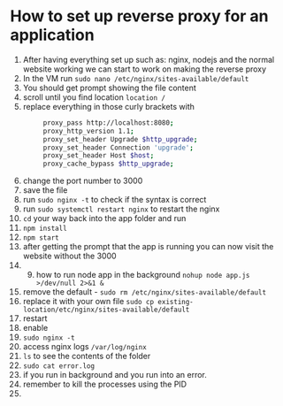 # How to set up reverse proxy for an application

1. After having everything set up such as: nginx, nodejs and the normal website working we can start to work on making the reverse proxy
2. In the VM run `sudo nano /etc/nginx/sites-available/default`
3. You should get prompt showing the file content
4. scroll until you find location `location /`
5. replace everything in those curly brackets with 
   ```bash
        proxy_pass http://localhost:8080;
        proxy_http_version 1.1;
        proxy_set_header Upgrade $http_upgrade;
        proxy_set_header Connection 'upgrade';
        proxy_set_header Host $host;
        proxy_cache_bypass $http_upgrade;
   ```
6. change the port number to 3000
7. save the file
8. run `sudo nginx -t` to check if the syntax is correct
9. run `sudo systemctl restart nginx` to restart the nginx
10. `cd` your way back into the app folder and run
   1. `npm install`
   2. `npm start`
11. after getting the prompt that the app is running you can now visit the website without the 3000
12. 9. how to run node app in the background `nohup node app.js >/dev/null 2>&1 &`
10. remove the default - `sudo rm /etc/nginx/sites-available/default`
11. replace it with your own file `sudo cp existing-location/etc/nginx/sites-available/default` 
12. restart
13. enable
14. `sudo nginx -t`
15. access nginx logs `/var/log/nginx`
16. `ls` to see the contents of the folder
17. `sudo cat error.log`
18. if you run in background and you run into an error. 
19. remember to kill the processes using the PID
20. 
